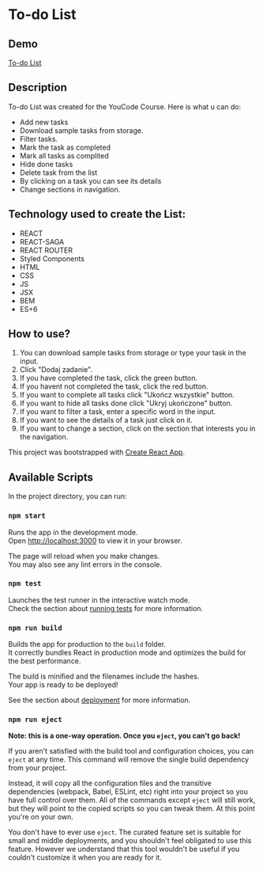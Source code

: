# To-do List

## Demo

[To-do List](https://damian-niklasinski.github.io/To-Do-List-React/)

## Description

To-do List was created for the YouCode Course.
Here is what u can do:

- Add new tasks
- Download sample tasks from storage.
- Filter tasks.
- Mark the task as completed
- Mark all tasks as complited
- Hide done tasks
- Delete task from the list
- By clicking on a task you can see its details
- Change sections in navigation.


## Technology used to create the List:

- REACT
- REACT-SAGA
- REACT ROUTER
- Styled Components
- HTML
- CSS
- JS
- JSX
- BEM
- ES+6

## How to use?

1. You can download sample tasks from storage or type your task in the input.
2. Click "Dodaj zadanie".
3. If you have completed the task, click the green button.
4. If you havent not completed the task, click the red button.
5. If you want to complete all tasks click "Ukończ wszystkie" button.
6. If you want to hide all tasks done click "Ukryj ukończone" button.
7. If you want to filter a task, enter a specific word in the input.
8. If you want to see the details of a task just click on it.
9. If you want to change a section, click on the section that interests you in the navigation.


This project was bootstrapped with [Create React App](https://github.com/facebook/create-react-app).

## Available Scripts

In the project directory, you can run:

### `npm start`

Runs the app in the development mode.\
Open [http://localhost:3000](http://localhost:3000) to view it in your browser.

The page will reload when you make changes.\
You may also see any lint errors in the console.

### `npm test`

Launches the test runner in the interactive watch mode.\
Check the section about [running tests](https://facebook.github.io/create-react-app/docs/running-tests) for more information.

### `npm run build`

Builds the app for production to the `build` folder.\
It correctly bundles React in production mode and optimizes the build for the best performance.

The build is minified and the filenames include the hashes.\
Your app is ready to be deployed!

See the section about [deployment](https://facebook.github.io/create-react-app/docs/deployment) for more information.

### `npm run eject`

**Note: this is a one-way operation. Once you `eject`, you can't go back!**

If you aren't satisfied with the build tool and configuration choices, you can `eject` at any time. This command will remove the single build dependency from your project.

Instead, it will copy all the configuration files and the transitive dependencies (webpack, Babel, ESLint, etc) right into your project so you have full control over them. All of the commands except `eject` will still work, but they will point to the copied scripts so you can tweak them. At this point you're on your own.

You don't have to ever use `eject`. The curated feature set is suitable for small and middle deployments, and you shouldn't feel obligated to use this feature. However we understand that this tool wouldn't be useful if you couldn't customize it when you are ready for it.
